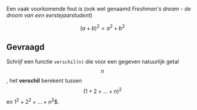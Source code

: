 Een vaak voorkomende fout is (ook wel genaamd *Freshman's dream* - *de droom van een eerstejaarstudent*)

$$
    (a+b)^2 = a^2+b^2
$$

## Gevraagd

Schrijf een functie `verschil(n)` die voor een gegeven natuurlijk getal $$n$$, het **verschil** berekent tussen $$(1+2+\ldots+n)^2$$ en $1^2+2^2+\ldots + n^2$$.